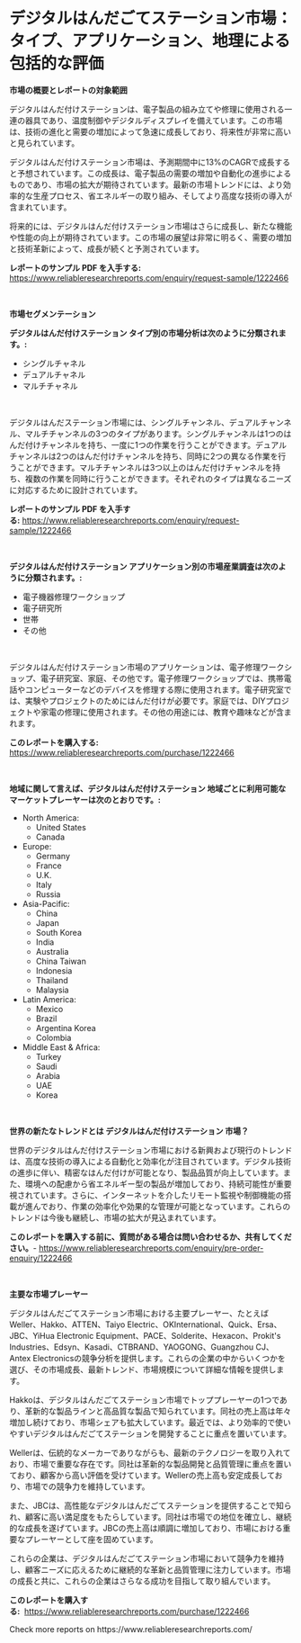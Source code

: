 <p><h1>デジタルはんだごてステーション市場：タイプ、アプリケーション、地理による包括的な評価</h1></p><p><strong>市場の概要とレポートの対象範囲</strong></p>
<p><p>デジタルはんだ付けステーションは、電子製品の組み立てや修理に使用される一連の器具であり、温度制御やデジタルディスプレイを備えています。この市場は、技術の進化と需要の増加によって急速に成長しており、将来性が非常に高いと見られています。</p><p>デジタルはんだ付けステーション市場は、予測期間中に13%のCAGRで成長すると予想されています。この成長は、電子製品の需要の増加や自動化の進歩によるものであり、市場の拡大が期待されています。最新の市場トレンドには、より効率的な生産プロセス、省エネルギーの取り組み、そしてより高度な技術の導入が含まれています。</p><p>将来的には、デジタルはんだ付けステーション市場はさらに成長し、新たな機能や性能の向上が期待されています。この市場の展望は非常に明るく、需要の増加と技術革新によって、成長が続くと予測されています。</p></p>
<p><strong>レポートのサンプル PDF を入手する:</strong> <a href="https://www.reliableresearchreports.com/enquiry/request-sample/1222466">https://www.reliableresearchreports.com/enquiry/request-sample/1222466</a></p>
<p>&nbsp;</p>
<p><strong>市場セグメンテーション</strong></p>
<p><strong>デジタルはんだ付けステーション タイプ別の市場分析は次のように分類されます。:</strong></p>
<p><ul><li>シングルチャネル</li><li>デュアルチャネル</li><li>マルチチャネル</li></ul></p>
<p>&nbsp;</p>
<p><p>デジタルはんだステーション市場には、シングルチャンネル、デュアルチャンネル、マルチチャンネルの3つのタイプがあります。シングルチャンネルは1つのはんだ付けチャンネルを持ち、一度に1つの作業を行うことができます。デュアルチャンネルは2つのはんだ付けチャンネルを持ち、同時に2つの異なる作業を行うことができます。マルチチャンネルは3つ以上のはんだ付けチャンネルを持ち、複数の作業を同時に行うことができます。それぞれのタイプは異なるニーズに対応するために設計されています。</p></p>
<p><strong>レポートのサンプル PDF を入手する:</strong>&nbsp;<a href="https://www.reliableresearchreports.com/enquiry/request-sample/1222466">https://www.reliableresearchreports.com/enquiry/request-sample/1222466</a></p>
<p>&nbsp;</p>
<p><strong> デジタルはんだ付けステーション アプリケーション別の市場産業調査は次のように分類されます。:</strong></p>
<p><ul><li>電子機器修理ワークショップ</li><li>電子研究所</li><li>世帯</li><li>その他</li></ul></p>
<p>&nbsp;</p>
<p><p>デジタルはんだ付けステーション市場のアプリケーションは、電子修理ワークショップ、電子研究室、家庭、その他です。電子修理ワークショップでは、携帯電話やコンピューターなどのデバイスを修理する際に使用されます。電子研究室では、実験やプロジェクトのためにはんだ付けが必要です。家庭では、DIYプロジェクトや家電の修理に使用されます。その他の用途には、教育や趣味などが含まれます。</p></p>
<p><strong>このレポートを購入する:</strong>&nbsp; <a href="https://www.reliableresearchreports.com/purchase/1222466">https://www.reliableresearchreports.com/purchase/1222466</a></p>
<p>&nbsp;</p>
<p><strong>地域に関して言えば、デジタルはんだ付けステーション 地域ごとに利用可能なマーケットプレーヤーは次のとおりです。:</strong></p>
<p><ul>
    <li>
        North America:
        <ul>
            <li>United States</li>
            <li>Canada</li>
        </ul>
    </li>
    <li>
        Europe:
        <ul>
            <li>Germany</li>
            <li>France</li>
            <li>U.K.</li>
            <li>Italy</li>
            <li>Russia</li>
        </ul>
    </li>
    <li>
        Asia-Pacific:
        <ul>
            <li>China</li>
            <li>Japan</li>
            <li>South Korea</li>
            <li>India</li>
            <li>Australia</li>
            <li>China Taiwan</li>
            <li>Indonesia</li>
            <li>Thailand</li>
            <li>Malaysia</li>
        </ul>
    </li>
    <li>
        Latin America:
        <ul>
            <li>Mexico</li>
            <li>Brazil</li>
            <li>Argentina Korea</li>
            <li>Colombia</li>
        </ul>
    </li>
    <li>
        Middle East & Africa:
        <ul>
            <li>Turkey</li>
            <li>Saudi</li>
            <li>Arabia</li>
            <li>UAE</li>
            <li>Korea</li>
        </ul>
    </li>
    </ul></p>
<p>&nbsp;</p>
<p><strong>世界の新たなトレンドとは デジタルはんだ付けステーション 市場？</strong></p>
<p><p>世界のデジタルはんだ付けステーション市場における新興および現行のトレンドは、高度な技術の導入による自動化と効率化が注目されています。デジタル技術の進歩に伴い、精密なはんだ付けが可能となり、製品品質が向上しています。また、環境への配慮から省エネルギー型の製品が増加しており、持続可能性が重要視されています。さらに、インターネットを介したリモート監視や制御機能の搭載が進んでおり、作業の効率化や効果的な管理が可能となっています。これらのトレンドは今後も継続し、市場の拡大が見込まれています。</p></p>
<p><strong>このレポートを購入する前に、質問がある場合は問い合わせるか、共有してください。</strong>- <a href="https://www.reliableresearchreports.com/enquiry/pre-order-enquiry/1222466">https://www.reliableresearchreports.com/enquiry/pre-order-enquiry/1222466</a></p>
<p>&nbsp;</p>
<p><strong>主要な市場プレーヤー</strong></p>
<p><p>デジタルはんだごてステーション市場における主要プレーヤー、たとえばWeller、Hakko、ATTEN、Taiyo Electric、OKInternational、Quick、Ersa、JBC、YiHua Electronic Equipment、PACE、Solderite、Hexacon、Prokit's Industries、Edsyn、Kasadi、CTBRAND、YAOGONG、Guangzhou CJ、Antex Electronicsの競争分析を提供します。これらの企業の中からいくつかを選び、その市場成長、最新トレンド、市場規模について詳細な情報を提供します。</p><p>Hakkoは、デジタルはんだごてステーション市場でトッププレーヤーの1つであり、革新的な製品ラインと高品質な製品で知られています。同社の売上高は年々増加し続けており、市場シェアも拡大しています。最近では、より効率的で使いやすいデジタルはんだごてステーションを開発することに重点を置いています。</p><p>Wellerは、伝統的なメーカーでありながらも、最新のテクノロジーを取り入れており、市場で重要な存在です。同社は革新的な製品開発と品質管理に重点を置いており、顧客から高い評価を受けています。Wellerの売上高も安定成長しており、市場での競争力を維持しています。</p><p>また、JBCは、高性能なデジタルはんだごてステーションを提供することで知られ、顧客に高い満足度をもたらしています。同社は市場での地位を確立し、継続的な成長を遂げています。JBCの売上高は順調に増加しており、市場における重要なプレーヤーとして座を固めています。</p><p>これらの企業は、デジタルはんだごてステーション市場において競争力を維持し、顧客ニーズに応えるために継続的な革新と品質管理に注力しています。市場の成長と共に、これらの企業はさらなる成功を目指して取り組んでいます。</p></p>
<p><strong>このレポートを購入する:</strong>&nbsp;&nbsp;<a href="https://www.reliableresearchreports.com/purchase/1222466">https://www.reliableresearchreports.com/purchase/1222466</a></p>
<p>Check more reports on https://www.reliableresearchreports.com/</p>